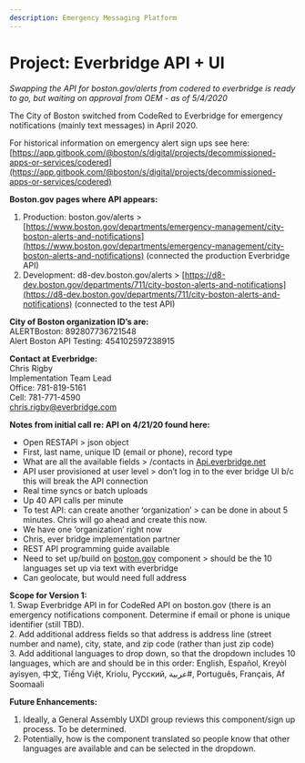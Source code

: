 ```yaml
---
description: Emergency Messaging Platform
---
```


# Project: Everbridge API + UI

_Swapping the API for boston.gov/alerts from codered to everbridge is ready to go, but waiting on approval from OEM - as of 5/4/2020_

The City of Boston switched from CodeRed to Everbridge for emergency notifications (mainly text messages) in April 2020.

For historical information on emergency alert sign ups see here: [https://app.gitbook.com/@boston/s/digital/projects/decommissioned-apps-or-services/codered](https://app.gitbook.com/@boston/s/digital/projects/decommissioned-apps-or-services/codered)

**Boston.gov pages where API appears:**

1. Production: boston.gov/alerts > [https://www.boston.gov/departments/emergency-management/city-boston-alerts-and-notifications](https://www.boston.gov/departments/emergency-management/city-boston-alerts-and-notifications) (connected the production Everbridge API)
2. Development: d8-dev.boston.gov/alerts > [https://d8-dev.boston.gov/departments/711/city-boston-alerts-and-notifications](https://d8-dev.boston.gov/departments/711/city-boston-alerts-and-notifications) (connected to the test API)

**City of Boston organization ID’s are:**\
ALERTBoston: 892807736721548 \
Alert Boston API Testing: 454102597238915

**Contact at Everbridge:**\
Chris Rigby \
Implementation Team Lead \
Office: 781-819-5161 \
Cell: 781-771-4590 \
chris.rigby@everbridge.com

**Notes from initial call re: API on 4/21/20 found here:**

* Open RESTAPI > json object
* First, last name, unique ID (email or phone), record type
* What are all the available fields > /contacts in [Api.everbridge.net](http://api.everbridge.net)
* API user provisioned at user level > don’t log in to the ever bridge UI b/c this will break the API connection
* Real time syncs or batch uploads
* Up 40 API calls per minute
* To test API: can create another ‘organization’ > can be done in about 5 minutes. Chris will go ahead and create this now.
* We have one ‘organization’ right now
* Chris, ever bridge implementation partner
* REST API programming guide available
* Need to set up/build on [boston.gov](http://boston.gov) component > should be the 10 languages set up via text with everbridge
* Can geolocate, but would need full address

**Scope for Version 1:**\
1\. Swap Everbridge API in for CodeRed API on boston.gov (there is an emergency notifications component. Determine if email or phone is unique identifier (still TBD).\
2\. Add additional address fields so that address is address line (street number and name), city, state, and zip code (rather than just zip code)\
3\. Add additional languages to drop down, so that the dropdown includes 10 languages, which are and should be in this order: English, Español, Kreyòl ayisyen, 中文, Tiếng Việt, Kriolu, Русский, عربية#, Português, Français, Af Soomaali

**Future Enhancements:**&#x20;

1. Ideally, a General Assembly UXDI group reviews this component/sign up process. To be determined.
2. Potentially, how is the component translated so people know that other languages are available and can be selected in the dropdown.&#x20;
